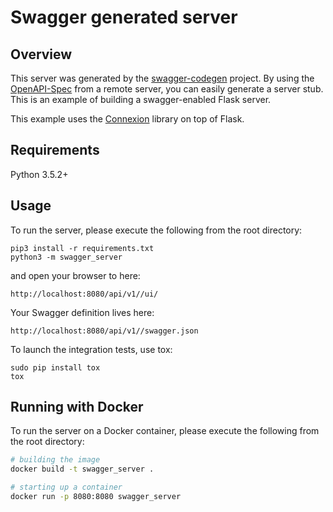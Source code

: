 # Swagger generated server

## Overview
This server was generated by the [swagger-codegen](https://github.com/swagger-api/swagger-codegen) project. By using the
[OpenAPI-Spec](https://github.com/swagger-api/swagger-core/wiki) from a remote server, you can easily generate a server stub.  This
is an example of building a swagger-enabled Flask server.

This example uses the [Connexion](https://github.com/zalando/connexion) library on top of Flask.

## Requirements
Python 3.5.2+

## Usage
To run the server, please execute the following from the root directory:

```
pip3 install -r requirements.txt
python3 -m swagger_server
```

and open your browser to here:

```
http://localhost:8080/api/v1//ui/
```

Your Swagger definition lives here:

```
http://localhost:8080/api/v1//swagger.json
```

To launch the integration tests, use tox:
```
sudo pip install tox
tox
```

## Running with Docker

To run the server on a Docker container, please execute the following from the root directory:

```bash
# building the image
docker build -t swagger_server .

# starting up a container
docker run -p 8080:8080 swagger_server
```